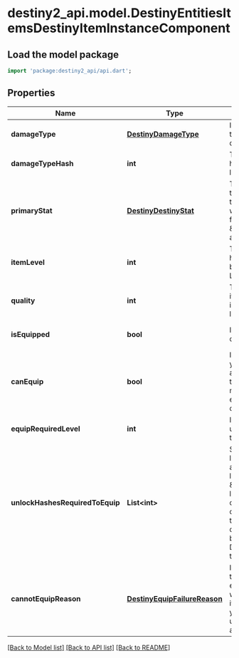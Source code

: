 # destiny2_api.model.DestinyEntitiesItemsDestinyItemInstanceComponent

## Load the model package
```dart
import 'package:destiny2_api/api.dart';
```

## Properties
Name | Type | Description | Notes
------------ | ------------- | ------------- | -------------
**damageType** | [**DestinyDamageType**](DestinyDamageType.md) | If the item has a damage type, this is the item&#39;s current damage type. | [optional] [default to null]
**damageTypeHash** | **int** | The current damage type&#39;s hash, so you can look up localized info and icons for it. | [optional] [default to null]
**primaryStat** | [**DestinyDestinyStat**](DestinyDestinyStat.md) | The item stat that we consider to be \&quot;primary\&quot; for the item. For instance, this would be \&quot;Attack\&quot; for Weapons or \&quot;Defense\&quot; for armor. | [optional] [default to null]
**itemLevel** | **int** | The Item&#39;s \&quot;Level\&quot; has the most significant bearing on its stats, such as Light and Power. | [optional] [default to null]
**quality** | **int** | The \&quot;Quality\&quot; of the item has a lesser - but still impactful - bearing on stats like Light and Power. | [optional] [default to null]
**isEquipped** | **bool** | Is the item currently equipped on the given character? | [optional] [default to null]
**canEquip** | **bool** | If this is an equippable item, you can check it here. There are permanent as well as transitory reasons why an item might not be able to be equipped: check cannotEquipReason for details. | [optional] [default to null]
**equipRequiredLevel** | **int** | If the item cannot be equipped until you reach a certain level, that level will be reflected here. | [optional] [default to null]
**unlockHashesRequiredToEquip** | **List&lt;int&gt;** | Sometimes, there are limitations to equipping that are represented by character-level flags called \&quot;unlocks\&quot;.  This is a list of flags that they need in order to equip the item that the character has not met. Use these to look up the descriptions to show in your UI by looking up the relevant DestinyUnlockDefinitions for the hashes. | [optional] [default to []]
**cannotEquipReason** | [**DestinyEquipFailureReason**](DestinyEquipFailureReason.md) | If you cannot equip the item, this is a flags enum that enumerates all of the reasons why you couldn&#39;t equip the item. You may need to refine your UI further by using unlockHashesRequiredToEquip and equipRequiredLevel. | [optional] [default to null]

[[Back to Model list]](../README.md#documentation-for-models) [[Back to API list]](../README.md#documentation-for-api-endpoints) [[Back to README]](../README.md)



